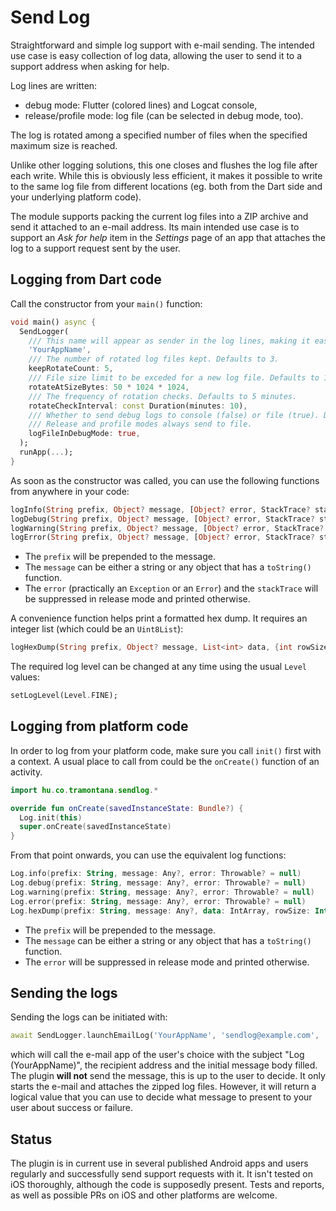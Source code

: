 Send Log
========

Straightforward and simple log support with e-mail sending. The intended use case is easy collection of log data, allowing the user to send it to a support address when asking for help.

Log lines are written:

* debug mode: Flutter (colored lines) and Logcat console,
* release/profile mode: log file (can be selected in debug mode, too).

The log is rotated among a specified number of files when the specified maximum size is reached.

Unlike other logging solutions, this one closes and flushes the log file after each write. While this is obviously less efficient, it makes it possible to write to the same log file from different locations (eg. both from the Dart side and your underlying platform code).

The module supports packing the current log files into a ZIP archive and send it attached to an e-mail address. Its main intended use case is to support an _Ask for help_ item in the _Settings_ page of an app that attaches the log to a support request sent by the user.

## Logging from Dart code

Call the constructor from your `main()` function:

```dart
void main() async {
  SendLogger(
    /// This name will appear as sender in the log lines, making it easier to spot them or filter on in Logcat.
    'YourAppName',
    /// The number of rotated log files kept. Defaults to 3.
    keepRotateCount: 5,
    /// File size limit to be exceded for a new log file. Defaults to 10 MB.
    rotateAtSizeBytes: 50 * 1024 * 1024,
    /// The frequency of rotation checks. Defaults to 5 minutes.
    rotateCheckInterval: const Duration(minutes: 10),
    /// Whether to send debug logs to console (false) or file (true). Defaults to false.
    /// Release and profile modes always send to file.
    logFileInDebugMode: true,
  );
  runApp(...);
}
```

As soon as the constructor was called, you can use the following functions from anywhere in your code:

```dart
logInfo(String prefix, Object? message, [Object? error, StackTrace? stackTrace]);
logDebug(String prefix, Object? message, [Object? error, StackTrace? stackTrace]);
logWarning(String prefix, Object? message, [Object? error, StackTrace? stackTrace]);
logError(String prefix, Object? message, [Object? error, StackTrace? stackTrace]);
```

* The `prefix` will be prepended to the message.
* The `message` can be either a string or any object that has a `toString()` function.
* The `error` (practically an `Exception` or an `Error`) and the `stackTrace` will be suppressed in release mode and printed otherwise.

A convenience function helps print a formatted hex dump. It requires an integer list (which could be an `Uint8List`):

```dart
logHexDump(String prefix, Object? message, List<int> data, {int rowSize = 16, bool showAscii = true});
```

The required log level can be changed at any time using the usual `Level` values:

```dart
setLogLevel(Level.FINE);
```

## Logging from platform code

In order to log from your platform code, make sure you call `init()` first with a context. A usual place to call from could be the `onCreate()` function of an activity.

```kotlin
import hu.co.tramontana.sendlog.*

override fun onCreate(savedInstanceState: Bundle?) {
  Log.init(this)
  super.onCreate(savedInstanceState)
}
```

From that point onwards, you can use the equivalent log functions:

```kotlin
Log.info(prefix: String, message: Any?, error: Throwable? = null)
Log.debug(prefix: String, message: Any?, error: Throwable? = null)
Log.warning(prefix: String, message: Any?, error: Throwable? = null)
Log.error(prefix: String, message: Any?, error: Throwable? = null)
Log.hexDump(prefix: String, message: Any?, data: IntArray, rowSize: Int = 16, showAscii: Boolean = true)
```

* The `prefix` will be prepended to the message.
* The `message` can be either a string or any object that has a `toString()` function.
* The `error` will be suppressed in release mode and printed otherwise.

## Sending the logs

Sending the logs can be initiated with:

```dart
await SendLogger.launchEmailLog('YourAppName', 'sendlog@example.com', 'message body');
```

which will call the e-mail app of the user's choice with the subject "Log (YourAppName)", the recipient address and the initial message body filled. The plugin **will not** send the message, this is up to the user to decide. It only starts the e-mail and attaches the zipped log files. However, it will return a logical value that you can use to decide what message to present to your user about success or failure.

## Status

The plugin is in current use in several published Android apps and users regularly and successfully send support requests with it. It isn't tested on iOS thoroughly, although the code is supposedly present. Tests and reports, as well as possible PRs on iOS and other platforms are welcome.